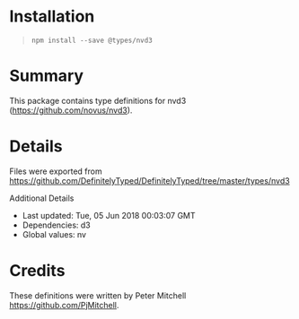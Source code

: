 # Installation
> `npm install --save @types/nvd3`

# Summary
This package contains type definitions for nvd3 (https://github.com/novus/nvd3).

# Details
Files were exported from https://github.com/DefinitelyTyped/DefinitelyTyped/tree/master/types/nvd3

Additional Details
 * Last updated: Tue, 05 Jun 2018 00:03:07 GMT
 * Dependencies: d3
 * Global values: nv

# Credits
These definitions were written by Peter Mitchell <https://github.com/PjMitchell>.
